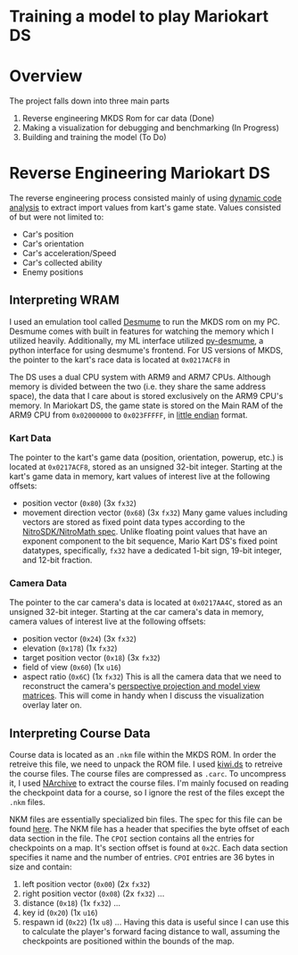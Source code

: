 # Training a model to play Mariokart DS

# Overview
The project falls down into three main parts
1) Reverse engineering MKDS Rom for car data (Done)
2) Making a visualization for debugging and benchmarking (In Progress)
3) Building and training the model (To Do)

# Reverse Engineering Mariokart DS
The reverse engineering process consisted mainly of using [dynamic code analysis](https://en.wikipedia.org/wiki/Dynamic_program_analysis) to extract import values from kart's game state. Values consisted of but were not limited to:
- Car's position
- Car's orientation
- Car's acceleration/Speed
- Car's collected ability
- Enemy positions

## Interpreting WRAM
I used an emulation tool called [Desmume](https://desmume.org/) to run the MKDS rom on my PC. Desmume comes with built in features for watching the memory which I utilized heavily. Additionally, my ML interface utilized [py-desmume](https://py-desmume.readthedocs.io/en/latest/), a python interface for using desmume's frontend. For US versions of MKDS, the pointer to the kart's race data is located at `0x0217ACF8` in

The DS uses a dual CPU system with ARM9 and ARM7 CPUs. Although memory is divided between the two (i.e. they share the same address space), the data that I care about is stored exclusively on the ARM9 CPU's memory. In Mariokart DS, the game state is stored on the Main RAM of the ARM9 CPU from `0x02000000` to `0x023FFFFF`, in [little endian](https://en.wikipedia.org/wiki/Endianness) format. 

### Kart Data
The pointer to the kart's game data (position, orientation, powerup, etc.) is located at `0x0217ACF8`, stored as an unsigned 32-bit integer. Starting at the kart's game data in memory, kart values of interest live at the following offsets:
- position vector (`0x80`) (3x `fx32`)
- movement direction vector (`0x68`) (3x `fx32`)
Many game values including vectors are stored as fixed point data types according to the [NitroSDK/NitroMath spec](https://twlsdk.randommeaninglesscharacters.com/docs/nitro/NitroSDK/fx/list_fx.html). Unlike floating point values that have an exponent component to the bit sequence, Mario Kart DS's fixed point datatypes, specifically, `fx32` have a dedicated 1-bit sign, 19-bit integer, and 12-bit fraction.

### Camera Data
The pointer to the car camera's data is located at `0x0217AA4C`, stored as an unsigned 32-bit integer. Starting at the car camera's data in memory, camera values of interest live at the following offsets:
- position vector (`0x24`) (3x `fx32`)
- elevation (`0x178`) (1x `fx32`)
- target position vector (`0x18`) (3x `fx32`)
- field of view (`0x60`) (1x `u16`)
- aspect ratio (`0x6C`) (1x `fx32`)
This is all the camera data that we need to reconstruct the camera's [perspective projection and model view matrices](https://www.opengl-tutorial.org/beginners-tutorials/tutorial-3-matrices/#the-model-view-and-projection-matrices). This will come in handy when I discuss the visualization overlay later on.

## Interpreting Course Data
Course data is located as an `.nkm` file within the MKDS ROM. In order the retreive this file, we need to unpack the ROM file. I used [kiwi.ds](https://projectpokemon.org/home/files/file/2073-nds-editor-kiwids/) to retreive the course files. The course files are compressed as `.carc`. To uncompress it, I used [NArchive](https://github.com/nickworonekin/narchive/tree/master/src/Narchive) to extract the course files. I'm mainly focused on reading the checkpoint data for a course, so I ignore the rest of the files except the `.nkm` files.

NKM files are essentially specialized bin files. The spec for this file can be found [here](https://wiki.tockdom.com/wiki/NKM_(File_Format)#cite_note-MoreCPOIInfo-4). The NKM file has a header that specifies the byte offset of each data section in the file. The `CPOI` section contains all the entries for checkpoints on a map. It's section offset is found at `0x2C`. Each data section specifies it name and the number of entries. `CPOI` entries are 36 bytes in size and contain:
1) left position vector (`0x00`) (2x `fx32`)
2) right position vector (`0x08`) (2x `fx32`)
...
5) distance (`0x18`) (1x `fx32`)
...
8) key id (`0x20`) (1x `u16`)
9) respawn id (`0x22`) (1x `u8`)
...
Having this data is useful since I can use this to calculate the player's forward facing distance to wall, assuming the checkpoints are positioned within the bounds of the map.

